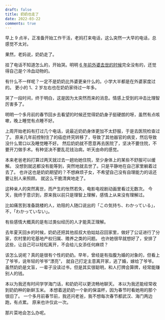 ```yaml
---
draft: false
title: 奶奶也走了
date: 2022-03-22
comments: true
---
```


早上 9 点半，正准备开始工作干活，老妈打来电话，这么突然一大早的电话，总感觉不太对。

果然，老妈说，奶奶走了。

挂了电话不知道怎么的，开始哭。明明 [6 年前外婆去世的时候](./2016-04-07-for-granny/)完全没有的，还觉得自己是个冷血动物的。

有什么不一样呢？一定不是奶奶比外婆更亲什么的。小学大半都是在外婆家度过的。
更小的 1、2 岁左右也在奶奶家待过一年多。

哭了一段时间，终于明白，这是因为太突然而来的消息。情感上受到的冲击比理智厉害多了。

明明一个多月前的春节回乡去看望的时候还觉得奶奶身子挺硬朗的呀，虽然有点咳嗽，晚上睡觉有点睡不好。

上周开始老妈有打过几个电话，说最近奶奶身体更加不太舒服，于是去医院检查过了。
原来几年前控制住了的癌症终究转移了，导致了其他器官的病变，然后导致没什么胃口以及睡觉睡不好。
然后奶奶就不愿意再去医院了，坚决不要住院，不要开刀做手术。有种坚决不要乱花钱治病，听天由命的感觉。

本来老爸老妈打算过两天就过去一趟劝她住院，至少身体上的某些不舒服可以缓解。
没想到就这都没有能等到，突然地就去世了。只是平静地在自己家里躺着过去了。
也许这也是奶奶期望的？不想麻烦子女，不希望自己没有自理能力的话还要让别人来照顾。
就这么干脆清爽地走了。

这种亲人的突然离世，而产生的怅然若失，电影电视剧动画里看过无数次。
今天，我终于意识到，原来我以前只是理智上理解，感情上从来没有理解过。

比如痛苦到准备跳楼的人，劝阻的人随口说出的「この気持ち、わかっている」，不，「わかっていない」。

有些感情大概真的是有过类似经历的人才能真正理解。

去年夏天回乡的时候，奶奶还把其他叔叔大伯姑姑召回家里，做好了公证进行了分家，农村里的宅基地产权归属、赡养之类的问题。
也许她很早就想好了，安排了这些，让自己可以轻松离开，不会给儿女添任何麻烦？

该怎么说呢？真的是很有个性的奶奶。早年，曾经是有指腹为婚的对象的，但看上了爷爷，说年轻的爷爷“漂亮”，
就自己打定主意离开家，逃了婚，嫁给了爷爷。
虽然奶奶是文盲，一辈子没读过书，但是其实很聪明，和人打牌会算牌，经常能赚别人的钱。


本以为我还有时间学学海门话，和奶奶可以更流畅地聊天。
本以为我还能经常收到奶奶种的新鲜玉米。
本想着送奶奶一个新的保温杯，因为春节时看她用的那个很旧了。
一个多月前春节前，我还问老爸，我不想每次春节都武汉、海门两边跑，有点累。
原来也许仅此一次。


那片菜地会怎么办呢。
